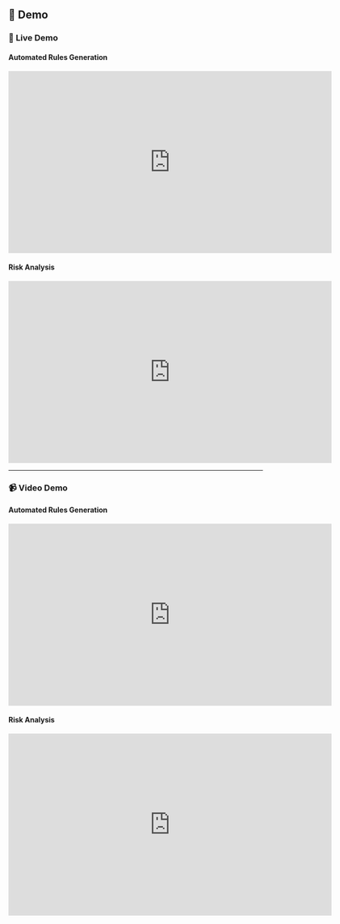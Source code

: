 ## 🎥 Demo

### 🔗 Live Demo

#### Automated Rules Generation

<iframe src="https://www.loom.com/embed/0ceee712990641ea96d622f0a6a4cc41" frameborder="0" width="640" height="360"></iframe>

<br/>

#### Risk Analysis

<iframe src="https://www.loom.com/embed/c55f361e76d14fe6b0b16aa3729fb831" frameborder="0" width="640" height="360"></iframe>

---

### 📹 Video Demo

#### Automated Rules Generation

<iframe src="https://www.loom.com/embed/1d6058ae17b84401b0bd14d77d402e79" frameborder="0" width="640" height="360"></iframe>

<br/>

#### Risk Analysis

<iframe src="https://www.loom.com/embed/9534c0d049514a9394e442260527120f" frameborder="0" width="640" height="360"></iframe>

<br/>
